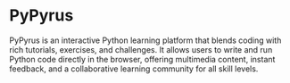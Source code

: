 # PyPyrus
PyPyrus is an interactive Python learning platform that blends coding with rich tutorials, exercises, and challenges. It allows users to write and run Python code directly in the browser, offering multimedia content, instant feedback, and a collaborative learning community for all skill levels.
